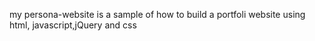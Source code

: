 my persona-website is a sample of how to build 
a portfoli website using 
html, javascript,jQuery and css
